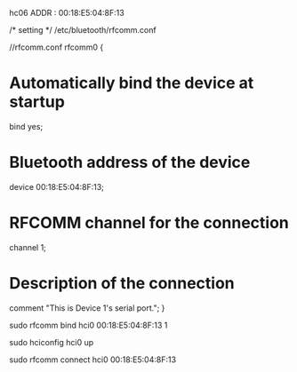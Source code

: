 hc06 ADDR : 00:18:E5:04:8F:13

/* setting */
/etc/bluetooth/rfcomm.conf

//rfcomm.conf
rfcomm0 {
  # Automatically bind the device at startup
  bind yes;
  # Bluetooth address of the device
  device 00:18:E5:04:8F:13;
  # RFCOMM channel for the connection
  channel 1;
  # Description of the connection
  comment "This is Device 1's serial port.";
}

sudo rfcomm bind hci0 00:18:E5:04:8F:13 1

sudo hciconfig hci0 up

sudo rfcomm connect hci0 00:18:E5:04:8F:13

